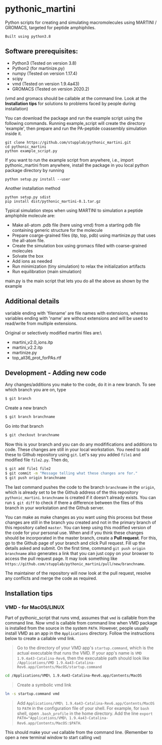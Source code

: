 # pythonic_martini

Python scripts for creating and simulating macromolecules using MARTINI / GROMACS, targeted for peptide amphiphiles.

    Built using python3.8


## Software prerequisites:
- Python3 (Tested on version 3.8)
- Python2 (for martinize.py)
- numpy (Tested on version 1.17.4)
- scipy
- vmd  (Tested on version 1.9.4a43)
- GROMACS (Tested on version 2020.2)

(vmd and gromacs should be callable at the command line. Look at the **Installation tips** for solutions to problems faced by people during installation)

You can download the package and run the example script using the following commands. Running example_script will create the directory 'example', then prepare and run the PA-peptide coassembly simulation inside it.
    
    git clone https://github.com/stupplab/pythonic_martini.git
    cd pythonic_martini
    python example_script.py


If you want to run the example script from anywhere, i.e., import pythonic_martini from anywhere, install the package in you local python package directory by running

    python setup.py install --user
Another installation method
    
    python setup.py sdist
    pip install dist/pythonic_martini-0.1.tar.gz

Typical simulation steps when using MARTINI to simulation a peptide amphiphile molecule are:
- Make all-atom .pdb file (here using vmd) from a starting pdb file containing generic structure for the molecule
- Prepare coarge-grained files (itp, top, pdb) using martinize.py that uses the all-atom file. 
- Create the simulation box using gromacs filled with coarse-grained molecules
- Solvate the box
- Add ions as needed 
- Run minimization (tiny simulation) to relax the initialization artifacts
- Run equilibration (main simulation)

main.py is the main script that lets you do all the above as shown by the example



## Additional details
variable ending with 'filename' are file names with extensions, whereas variables ending with 'name' are without extensions and will be used to read/write from multiple extensions.

Original or selectively modified martini files are:\
- martini_v2.0_ions.itp
- martini_v2.2.itp
- martinize.py
- top_all36_prot_forPAs.rtf



## Development - Adding new code
Any changes/additions you make to the code, do it in a new branch. 
To see which branch you are on, type 
```bash
$ git branch
```
Create a new branch
```bash
$ git branch branchname
```
Go into that branch
```bash
$ git checkout branchname
```
Now this is your branch and you can do any modififications and additions to code. These changes are still in your local workstation. You need to add these to Github repository using `git`. Let's say you added `file1` and modified file `file2.py`. Then do,
```bash
$ git add file1 file2
$ git commit -m "Message telling what these changes are for."
$ git push origin branchname
```
The last command pushes the code to the branch `branchname` in the `origin`, which is already set to be the Github address of the this repository `pythonic_martini`. `branchname` is created if it doesn't already exists. You can run 
`$ git diff`
to check if there a difference between the files of this branch in your workstation and the Github server.

You can make as make changes as you want using this process but these changes are still in the branch you created and not in the primary branch of this repository called `master`. You can keep using this modified version of the code for your personal use. When and if you think these changes should be incorporated in the master branch, create a **Pull request**. For this, go to the Github page of your branch and click Pull request. Fill up the details asked and submit. On the first time, command `git push origin branchname` also generates a link that you can just copy on your browser to access the pull request page. It may look something like `https://github.com/stupplab/pythonic_martini/pull/new/branchname`.

The maintainer of the repository will now look at the pull request, resolve any conflicts and merge the code as required.

## Installation tips

### VMD - for MacOS/LINUX
Part of pythonic_script that runs vmd, assumes that `vmd` is callable from the command line. Now vmd is callable from command line when VMD package is installed from the source in the system `PATH`. However, people usually install VMD as an app in the `Applications` directory. Follow the instructions below to create a callable vmd link.
> Go to the directory of your VMD app's  `startup.command`, which is the actual executable that runs the VMD. If your app's name is `VMD 1.9.4a43-Catalina-Rev6`, then the executable path should look like `/Applications/VMD 1.9.4a43-Catalina-Rev6.app/Contents/MacOS/startup.command`
```bash
cd /Applications/VMD\ 1.9.4a43-Catalina-Rev6.app/Contents/MacOS
```
> Create a symbolic vmd link
```bash
ln -s startup.command vmd
```
> Add `Applications/VMD\ 1.9.4a43-Catalina-Rev6.app/Contents/MacOS` to `PATH` in the configuration file of your shell. For example, for `bash` shell, open `.bash_profile` in the home directory. Add the line `export PATH="Applications/VMD\ 1.9.4a43-Catalina-Rev6.app/Contents/MacOS:$PATH`.

This should make your `vmd` callable from the command line. (Remember to open a new terminal window to start calling `vmd`)

